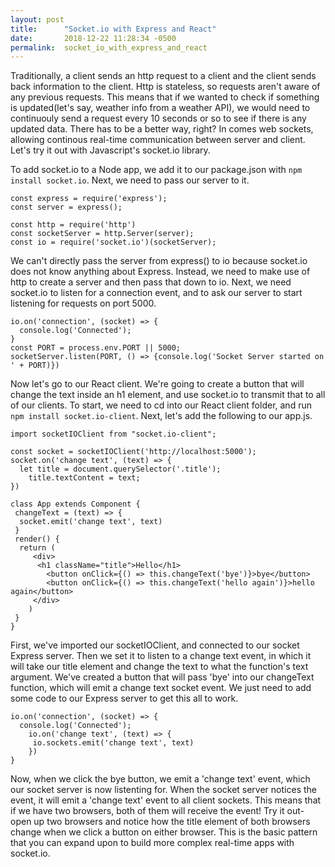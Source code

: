 ```yaml
---
layout: post
title:      "Socket.io with Express and React"
date:       2018-12-22 11:28:34 -0500
permalink:  socket_io_with_express_and_react
---
```



Traditionally, a client sends an http request to a client and the client sends back information to the client. Http is stateless, so requests aren't aware of any previous requests. This means that if we wanted to check if something is updated(let's say, weather info from a weather API), we would need to continuouly send a request every 10 seconds or so to see if there is any updated data. There has to be a better way, right? In comes web sockets, allowing continous real-time communication between server and client. Let's try it out with Javascript's socket.io library. 

To add socket.io to a Node app, we add it to our package.json with `npm install socket.io`. Next, we need to pass our server to it. 

```
const express = require('express');
const server = express();

const http = require('http')
const socketServer = http.Server(server);
const io = require('socket.io')(socketServer); 
```

We can't directly pass the server from express() to io because socket.io does not know anything about Express. Instead, we need to make use of http to create a server and then pass that down to io. Next, we need socket.io to listen for a connection event, and to ask our server to start listening for requests on port 5000.
```
io.on('connection', (socket) => {
  console.log('Connected'); 
}
const PORT = process.env.PORT || 5000;
socketServer.listen(PORT, () => {console.log('Socket Server started on ' + PORT)}) 
```

Now let's go to our React client. We're going to create a button that will change the text inside an h1 element, and use socket.io to transmit that to all of our clients. To start, we need to cd into our React client folder, and run `npm install socket.io-client`. 
Next, let's add the following to our app.js. 

``` 
import socketIOClient from "socket.io-client";

const socket = socketIOClient('http://localhost:5000');
socket.on('change text', (text) => {
  let title = document.querySelector('.title'); 
	title.textContent = text;
})

class App extends Component { 
 changeText = (text) => {
  socket.emit('change text', text)
 }
 render() {
  return (
	 <div> 
	  <h1 className="title">Hello</h1> 
		<button onClick={() => this.changeText('bye')}>bye</button>
		<button onClick={() => this.changeText('hello again')}>hello again</button>
	 </div>
	)
 }
}
```

First, we've imported our socketIOClient, and connected to our socket Express server. Then we set it to listen to a change text event, in which it will take our title element and change the text to what the function's text argument. We've created a button that will pass 'bye' into our changeText function, which will emit a change text socket event. We just need to add some code to our Express server to get this all to work. 

```
io.on('connection', (socket) => {
  console.log('Connected');  
	io.on('change text', (text) => {
	 io.sockets.emit('change text', text)
	})
}
```

Now, when we click the bye button, we emit a 'change text' event, which our socket server is now listenting for. When the socket server notices the event, it will emit a 'change text' event to all client sockets. This means that if we have two browsers, both of them will receive the event! Try it out- open up two browsers and notice how the title element of both browsers change when we click a button on either browser. This is the basic pattern that you can expand upon to build more complex real-time apps with socket.io. 






